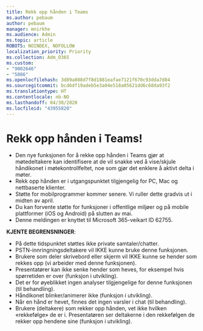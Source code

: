 ```yaml
---
title: Rekk opp hånden i Teams
ms.author: pebaum
author: pebaum
manager: mnirkhe
ms.audience: Admin
ms.topic: article
ROBOTS: NOINDEX, NOFOLLOW
localization_priority: Priority
ms.collection: Adm_O365
ms.custom:
- "9002646"
- "5086"
ms.openlocfilehash: 3d89a088d7f8d1881eafae7121f670c93dda7d84
ms.sourcegitcommit: bcd6df19adeb5e3a04e518a05621dd6c68da93f2
ms.translationtype: HT
ms.contentlocale: nb-NO
ms.lasthandoff: 04/30/2020
ms.locfileid: "43955820"
---
```

# <a name="raise-your-hand-in-teams"></a>Rekk opp hånden i Teams!

- Den nye funksjonen for å rekke opp hånden i Teams gjør at møtedeltakere kan identifisere at de vil snakke ved å vise/skjule håndikonet i møtekontrollfeltet, noe som gjør det enklere å aktivt delta i møter.
- Rekk opp hånden er i utgangspunktet tilgjengelig for PC, Mac og nettbaserte klienter.
- Støtte for mobilprogrammer kommer senere. Vi ruller dette gradvis ut i midten av april.
- Du kan forvente støtte for funksjoner i offentlige miljøer og på mobile plattformer (iOS og Android) på slutten av mai.
- Denne meldingen er knyttet til Microsoft 365-veikart ID 62755.

**KJENTE BEGRENSNINGER**:

- På dette tidspunktet støttes ikke private samtaler/chatter.
- PSTN-innringningsdeltakere vil IKKE kunne bruke denne funksjonen.
- Brukere som deler skrivebord eller skjerm vil IKKE kunne se hender som rekkes opp (vi arbeider med denne funksjonen).
- Presentatører kan ikke senke hender som heves, for eksempel hvis spørretiden er over (funksjon i utvikling).
- Det er for øyeblikket ingen analyser tilgjengelige for denne funksjonen (til behandling).
- Håndikonet blinker/animerer ikke (funksjon i utvikling).
- Når en hånd er hevet, finnes det ingen varsler i chat (til behandling).
- Brukere (deltakere) som rekker opp hånden, vet ikke hvilken «rekkefølge» de er i. Presentatøren ser deltakerne i den rekkefølgen de rekker opp hendene sine (funksjon i utvikling).
